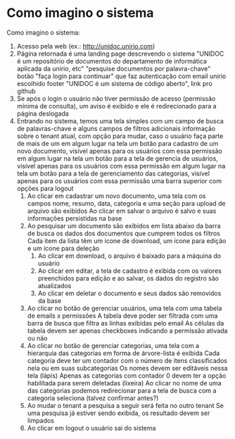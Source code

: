 # Como imagino o sistema

Como imagino o sistema:

1. Acesso pela web (ex.: http://unidoc.unirio.com)
2. Página retornada é uma landing page descrevendo o sistema
"UNIDOC é um repositório de documentos do departamento de informática aplicada da unirio, etc"
"pesquise documentos por palavra-chave"
botão "faça login para continuar" que faz autenticação com email unirio escolhido
footer "UNIDOC é um sistema de código aberto", link pro github
3. Se após o login o usuário não tiver permissão de acesso (permissão mínima de consulta), um aviso é exibido e ele é redirecionado para a página deslogada
4. Entrando no sistema, temos uma tela simples com um campo de busca de palavras-chave e alguns campos de filtros adicionais
informação sobre o tenant atual, com opção para mudar, caso o usuário faça parte de mais de um
em algum lugar na tela um botão para cadastro de um novo documento, visível apenas para os usuários com essa permissão
em algum lugar na tela um botão para a tela de gerencia de usuários, visível apenas para os usuários com essa permissão
em algum lugar na tela um botão para a tela de gerenciamento das categorias, visível apenas para os usuários com essa permissão
uma barra superior com opções para logout
    1. Ao clicar em cadastrar um novo documento, uma tela com os campos nome, resumo, data, categoria e uma seção para upload de arquivo são exibidos
    Ao clicar em salvar o arquivo é salvo e suas informações persistidas na base
    2. Ao pesquisar um documento são exibidos em lista abaixo da barra de busca os dados dos documentos que cumprem todos os filtros
    Cada item da lista têm um icone de download, um ícone para edição e um ícone para deleção
        1. Ao clicar em download, o arquivo é baixado para a máquina do usuário
        2. Ao clicar em editar, a tela de cadastro é exibida com os valores preenchidos para edição e ao salvar, os dados do registro são atualizados
        3. Ao clicar em deletar o documento e seus dados são removidos da base
    3. Ao clicar no botão de gerenciar usuários, uma tela com uma tabela de emails x permissões
    A tabela deve poder ser filtrada com uma barra de busca que filtra as linhas exibidas pelo email
    As células da tabela devem ser apenas checkboxes indicando a permissão ativada ou não
    4. Ao clicar no botão de gerenciar categorias, uma tela com a hierarquia das categorias em forma de árvore-lista é exibida
    Cada categoria deve ter um contador com o número de itens classificados nela ou em suas subcategorias
    Os nomes devem ser editáveis nessa tela (lápis)
    Apenas as categorias com contador 0 devem ter a opção habilitada para serem deletadas (lixeira)
    Ao clicar no nome de uma das categorias podemos redirecionar para a tela de busca com a categoria seleciona (talvez confirmar antes?)
    5. Ao mudar o tenant a pesquisa a seguir será feita no outro tenant
    Se uma pesquisa já estiver sendo exibida, os resultado devem ser limpados
    6. Ao clicar em logout o usuário sai do sistema